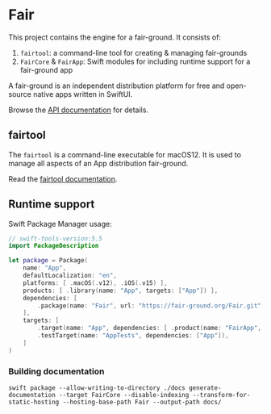 # Fair

This project contains the engine for a fair-ground.
It consists of:

1. `fairtool`: a command-line tool for creating & managing fair-grounds
1. `FairCore` & `FairApp`: Swift modules for including runtime support for a fair-ground app

A fair-ground is an independent distribution platform
for free and open-source native apps written in SwiftUI.

Browse the [API documentation](https://fair-ground.github.io/Fair/documentation/faircore/) for details.

## fairtool

The `fairtool` is a command-line executable for macOS12.
It is used to manage all aspects of an App distribution
fair-ground.

Read the [fairtool documentation](https://fair-ground.github.io/Fair/documentation/fairtool/).

## Runtime support


Swift Package Manager usage:

```swift
// swift-tools-version:5.5
import PackageDescription

let package = Package(
    name: "App",
    defaultLocalization: "en",
    platforms: [ .macOS(.v12), .iOS(.v15) ],
    products: [ .library(name: "App", targets: ["App"]) ],
    dependencies: [
        .package(name: "Fair", url: "https://fair-ground.org/Fair.git", .branch("main")), 
    ],
    targets: [
        .target(name: "App", dependencies: [ .product(name: "FairApp", package: "Fair") ], resources: [.process("Resources"), .copy("Bundle")]),
        .testTarget(name: "AppTests", dependencies: ["App"]),
    ]
)
```


### Building documentation

```
swift package --allow-writing-to-directory ./docs generate-documentation --target FairCore --disable-indexing --transform-for-static-hosting --hosting-base-path Fair --output-path docs/
```
